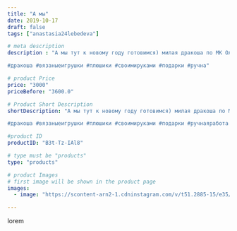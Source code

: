 ```yaml
---
title: "А мы"
date: 2019-10-17
draft: false
tags: ["anastasia24lebedeva"]

# meta description
description : "А мы тут к новому году готовимся) милая дракоша по МК Ольги Кузнецовой уже примерила свой наряд

#дракоша #вязаныеигрушки #плюшики #своимируками #подарки #ручна"

# product Price
price: "3000"
priceBefore: "3600.0"

# Product Short Description
shortDescription: "А мы тут к новому году готовимся) милая дракоша по МК Ольги Кузнецовой уже примерила свой наряд

#дракоша #вязаныеигрушки #плюшики #своимируками #подарки #ручнаяработа #игрушкикрючком #зефирныеигрушки"

#product ID
productID: "B3t-Tz-IAl8"

# type must be "products"
type: "products"

# product Images
# first image will be shown in the product page
images:
  - image: "https://scontent-arn2-1.cdninstagram.com/v/t51.2885-15/e35/71539423_490752688441346_6153691141432800415_n.jpg?se=7&tp=1&_nc_ht=scontent-arn2-1.cdninstagram.com&_nc_cat=102&_nc_ohc=ie1mV6c9DHgAX9_kJqa&ccb=7-4&oh=58a2507bd07e1ee0d1fab59e03b53fc5&oe=6083F5F9&ig_cache_key=MjE1NjY1MzgzNjkzNzIwMjA0NA%3D%3D.2-ccb7-4"

---
```

lorem
